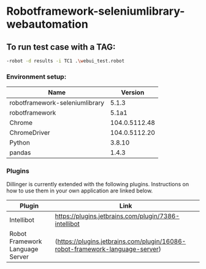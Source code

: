 # Robotframework-seleniumlibrary-webautomation

## To run test case with a TAG:

```sh
-robot -d results -i TC1 .\webui_test.robot
```

### Environment setup:

| Name | Version |
| ------ | ------ |
| robotframework-seleniumlibrary    | 5.1.3 |
| robotframework                    | 5.1a1 |
| Chrome                            | 104.0.5112.48 |
| ChromeDriver                      | 104.0.5112.20 |
| Python                            | 3.8.10 |
| pandas                            | 1.4.3 |


### Plugins

Dillinger is currently extended with the following plugins.
Instructions on how to use them in your own application are linked below.

| Plugin | Link |
| ------ | ------ |
| Intellibot | https://plugins.jetbrains.com/plugin/7386-intellibot |
| Robot Framework Language Server | (https://plugins.jetbrains.com/plugin/16086-robot-framework-language-server) |
